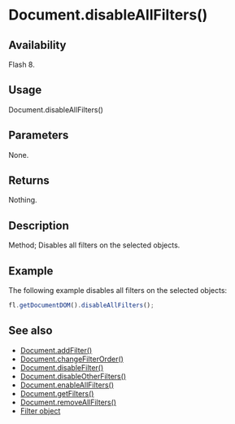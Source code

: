 # Document.disableAllFilters()

## Availability

Flash 8.

## Usage

Document.disableAllFilters()

## Parameters

None.

## Returns

Nothing.

## Description

Method; Disables all filters on the selected objects.

## Example

The following example disables all filters on the selected objects:

```javascript
fl.getDocumentDOM().disableAllFilters();
```

## See also

- [Document.addFilter()](../Document_object/Document3.md)
- [Document.changeFilterOrder()](../Document_object/Document29.md)
- [Document.disableFilter()](../Document_object/Document47.md)
- [Document.disableOtherFilters()](../Document_object/Document48.md)
- [Document.enableAllFilters()](../Document_object/Document58.md)
- [Document.getFilters()](../Document_object/Document79.md)
- [Document.removeAllFilters()](../Document_object/Document240.md)
- [Filter object](../Filter_object/Filter_summary.md)
